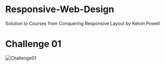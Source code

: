 # Responsive-Web-Design
Solution to Courses from Conquering Responsive Layout by Kelvin Powell

# Challenge 01
![Challenge01](https://user-images.githubusercontent.com/112786435/190066268-fe8b7f65-4b19-45e3-81aa-139aa7fa3b98.png)
